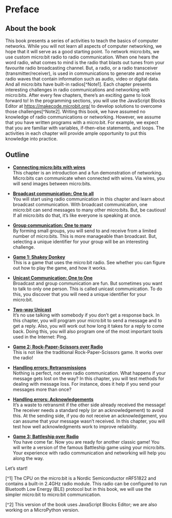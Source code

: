 Preface
=======

About the book
------------------------------------

This book presents a series of activities to teach the basics of computer networks. While you will not
learn all aspects of computer networking, we hope that it will serve as a good starting point.
To network micro:bits, we use custom micro:bit radio to radio communication. When one hears the
word radio, what comes to mind is the radio that blasts out tunes from your favourite radio broadcasting
channel. But, a radio, or a radio transceiver (transmitter/receiver), is used in communications to
generate and receive radio waves that contain information such as audio, video or digital data. And
all micro:bits have built-in radios[^Note1].
Each chapter presents interesting challenges in radio communications and networking with micro:bits.
After every few chapters, there’s an exciting game to look forward to! In the programming sections,
you will use the JavaScript Blocks Editor at https://makecode.microbit.org/ to develop solutions to
overcome those challenges[^Note2].
Writing this book, we have assumed no knowledge of radio communications or networking.
However, we assume that you have written programs with a micro:bit. For example, we expect that
you are familiar with variables, if-then-else statements, and loops. The activities in each chapter will
provide ample opportunity to put this knowledge into practice.

Outline 
-------

-   [**Connecting micro:bits with wires**]()  
    This chapter is an introduction and a fun demonstration of networking. Micro:bits can communicate
    when connected with wires. Via wires, you will send images between micro:bits.

-   [**Broadcast communication: One to all**]()  
    You will start using radio communication in this chapter and learn about broadcast communication.
    With broadcast communication, one micro:bit can send messages to many other micro:bits. But, be
    cautious! If all micro:bits do that, it’s like everyone is speaking at once.

-   [**Group communication: One to many**]()   
    By forming small groups, you will send to and receive from a limited number of micro:bits. This is more
    manageable than broadcast. But, selecting a unique identifier for your group will be an interesting
     challenge.

-   [**Game 1: Shakey Donkey**]()   
    This is a game that uses the micro:bit radio. See whether you can figure out how to play the game,
    and how it works.

-   [**Unicast Communication: One to One**]()   
    Broadcast and group communication are fun. But sometimes you want to talk to only one person.
    This is called unicast communication. To do this, you discover that you will need a unique identifier
    for your micro:bit.

-   [**Two-way Unicast**]()   
    It’s no use talking with somebody if you don’t get a response back. In this chapter, you will program
    your micro:bit to send a message and to get a reply. Also, you will work out how long it takes for a
    reply to come back. Doing this, you will also program one of the most important tools used in the
    Internet: Ping.

-   [**Game 2: Rock-Paper-Scissors over Radio**]()     
    This is not like the traditional Rock-Paper-Scissors game. It
    works over the radio!

-   [**Handling errors: Retransmissions**]()   
     Nothing is perfect, not even radio communication. What happens if
    your message gets lost on the way? In this chapter, you will test
    methods for dealing with message loss. For instance, does it help if
    you send your messages more than once?

-   [**Handling errors: Acknowledgements**]()   
    It’s a waste to retransmit if the other side already received the message! The receiver needs a
    standard reply (or an acknowledgement) to avoid this. At the sending side, if you do not receive an
    acknowledgement, you can assume that your message wasn’t received. In this chapter, you will test
    how well acknowledgments work to improve reliability.

-   [**Game 3: Battleship over Radio**]()     
    You have come far. Now you are ready for another classic game!
    You will write a version of the famous Battleship game using
    your micro:bits. Your experience with radio communication and
    networking will help you along the way.

Let’s start!

[^1] The CPU on the micro:bit is a Nordic Semiconductor nRF51822 and contains a built-in 2.4GHz radio module. This radio can be configured to run Bluetooth Low Energy
(BLE) protocol but in this book, we will use the simpler micro:bit to micro:bit communication.

[^2] This version of the book uses JavaScript Blocks Editor; we are also working on a MicroPython version.
